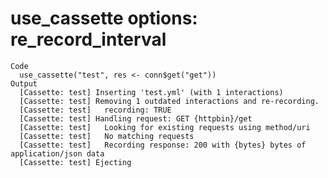 # use_cassette options: re_record_interval

    Code
      use_cassette("test", res <- conn$get("get"))
    Output
      [Cassette: test] Inserting 'test.yml' (with 1 interactions)
      [Cassette: test] Removing 1 outdated interactions and re-recording.
      [Cassette: test]   recording: TRUE
      [Cassette: test] Handling request: GET {httpbin}/get
      [Cassette: test]   Looking for existing requests using method/uri
      [Cassette: test]   No matching requests
      [Cassette: test]   Recording response: 200 with {bytes} bytes of application/json data
      [Cassette: test] Ejecting


